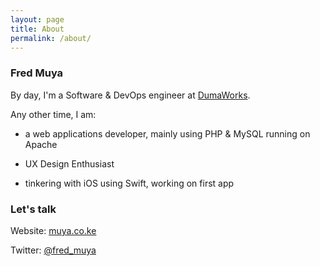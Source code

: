 ```yaml
---
layout: page
title: About
permalink: /about/
---
```


### Fred Muya

By day, I'm a Software & DevOps engineer at [DumaWorks](http://dumaworks.com).

Any other time, I am:

- a web applications developer, mainly using PHP & MySQL running on Apache

- UX Design Enthusiast

- tinkering with iOS using Swift, working on first app

### Let's talk

Website: [muya.co.ke](http://muya.co.ke/#contact)

Twitter: [@fred_muya](https://twitter.com/fred_muya)
